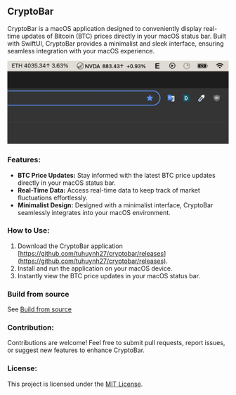 ## CryptoBar

CryptoBar is a macOS application designed to conveniently display real-time updates of Bitcoin (BTC) prices directly in your macOS status bar. Built with SwiftUI, CryptoBar provides a minimalist and sleek interface, ensuring seamless integration with your macOS experience.

![](./intro.gif)

### Features:

- **BTC Price Updates:** Stay informed with the latest BTC price updates directly in your macOS status bar.
- **Real-Time Data:** Access real-time data to keep track of market fluctuations effortlessly.
- **Minimalist Design:** Designed with a minimalist interface, CryptoBar seamlessly integrates into your macOS environment.

### How to Use:

1. Download the CryptoBar application [https://github.com/tuhuynh27/cryptobar/releases](https://github.com/tuhuynh27/cryptobar/releases).
2. Install and run the application on your macOS device.
3. Instantly view the BTC price updates in your macOS status bar.

### Build from source

See [Build from source](BUILD.md)

### Contribution:

Contributions are welcome! Feel free to submit pull requests, report issues, or suggest new features to enhance CryptoBar.

### License:

This project is licensed under the [MIT License](LICENSE).
